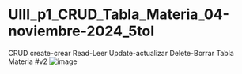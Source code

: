 # UIII_p1_CRUD_Tabla_Materia_04-noviembre-2024_5toI
CRUD create-crear Read-Leer Update-actualizar Delete-Borrar Tabla Materia
#v2
![image](https://github.com/user-attachments/assets/7f40c607-c638-4473-b5c4-6a138a0e5c9b)


